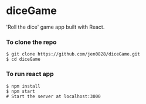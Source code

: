 # diceGame

'Roll the dice' game app built with React.


### To clone the repo
```shell
$ git clone https://github.com/jen0828/diceGame.git
$ cd diceGame
```

### To run react app
``` shell
$ npm install
$ npm start 
# Start the server at localhost:3000
```
